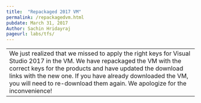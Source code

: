 ```yaml
---
title:  "Repackaged 2017 VM"
permalink: /repackagedvm.html
pubdate: March 31, 2017
Author: Sachin Hridayraj
pageurl: labs/tfs/
---
```


<table class="mainTable" width="100%" border="0">
<tr><td class="mainTable" border="0">
We just realized that we missed to apply the right keys for Visual Studio 2017 in the VM. We have repackaged the VM with the correct keys for the products and have updated the download links with the new one. If you have already downloaded the VM, you will need to re-download them again. We apologize for the inconvenience!
</td>
<!--td class="mainTable" width="10%" >
<img src="images/technet.png">
</td-->
</tr>
</table>
